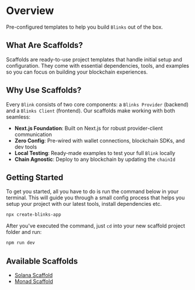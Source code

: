 # Overview

Pre-configured templates to help you build `Blinks` out of the box.

## What Are Scaffolds?

Scaffolds are ready-to-use project templates that handle initial setup and configuration. They come with essential dependencies, tools, and examples so you can focus on building your blockchain experiences.

## Why Use Scaffolds?

Every `Blink` consists of two core components: a `Blinks Provider` (backend) and a `Blinks Client` (frontend). Our scaffolds make working with both seamless:

- **Next.js Foundation**: Built on Next.js for robust provider-client communication
- **Zero Config**: Pre-wired with wallet connections, blockchain SDKs, and dev tools
- **Local Testing**: Ready-made examples to test your full `Blink` locally
- **Chain Agnostic**: Deploy to any blockchain by updating the `chainId`

## Getting Started

To get you started, all you have to do is run the command below in your terminal. This will guide you through a small config process that helps you setup your project with our latest tools, install dependencies etc.

```bash
npx create-blinks-app
```

After you've executed the command, just `cd` into your new scaffold project folder and run:

```bash
npm run dev
```

## Available Scaffolds

- [Solana Scaffold](./solana/)
- [Monad Scaffold](./monad/)

<!-- Looking to build for other chains? Check out our [Integration Guide](#). -->
